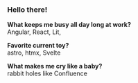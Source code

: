 <!-- @format -->

### Hello there! 
  
**What keeps me busy all day long at work?** <br/>
Angular, React, Lit, 

**Favorite current toy?** <br/>
astro, htmx, Svelte

**What makes me cry like a baby?** <br/>
rabbit holes like Confluence
